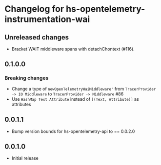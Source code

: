 # Changelog for hs-opentelemetry-instrumentation-wai

## Unreleased changes

- Bracket WAIT middleware spans with detachChontext (#116).

## 0.1.0.0

### Breaking changes

- Change a type of `newOpenTelemetryWaiMiddleware'` from `TracerProvider -> IO Middleware` to `TracerProvider -> Middleware` #86
- Use `HashMap Text Attribute` instead of `[(Text, Attribute)]` as attributes

## 0.0.1.1

- Bump version bounds for hs-opentelemetry-api to == 0.0.2.0

## 0.0.1.0

- Initial release
